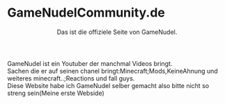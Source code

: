 # GameNudelCommunity.de
<!DOCTYPE html>
<html>

<head>
<link rel="stylesheet" href="style.css" typ="text/css"
</head>

<body>
  <div id="wrapper">
    <header>Das ist die offiziele Seite von GameNudel.</header>
    <section>GameNudel ist ein Youtuber der manchmal Videos bringt.</section>
    <aside>Sachen die er auf seinen chanel bringt:Minecraft;Mods,KeineAhnung und weiteres minecraft..;Reactions und fall guys.</aside>
    <footer>Diese Website habe ich GameNudel selber gemacht also bitte nicht so streng sein(Meine erste Webside) </footer>
  </div>
</body>

</html>
